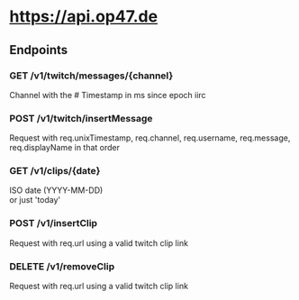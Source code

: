 # <https://api.op47.de>

## Endpoints

### GET /v1/twitch/messages/{channel}

Channel with the \#
Timestamp in ms since epoch iirc

### POST /v1/twitch/insertMessage

Request with req.unixTimestamp, req.channel, req.username, req.message, req.displayName in that order

### GET /v1/clips/{date}

ISO date (YYYY-MM-DD) \
or just 'today'

### POST /v1/insertClip

Request with req.url using a valid twitch clip link

### DELETE /v1/removeClip

Request with req.url using a valid twitch clip link
